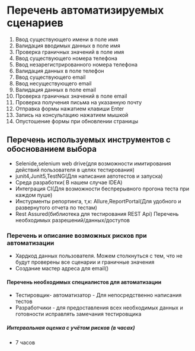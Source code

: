 # Перечень автоматизируемых сценариев

1. Ввод существующего имени в поле имя
2. Валидация вводимых данных в поле имя
3. Проверка граничных значений в поле имя
4. Ввод существующего номера телефона
5. Ввод незарегистрированного номера телефона
6. Валидация данных в поле телефон
7. Ввод существующего email
8. Ввод несуществующего email
9. Валидация данных в поле email
10. Проверка граничных значений в поле email
11. Проверка получения письма на указанную почту
12. Отправка формы нажатием клавиши Enter
13. Запись на консультацию нажатием мышкой
14. Опустошение формы при обновлении страницы

## Перечень используемых инструментов с обоснованием выбора

* Selenide,selenium web drive(для возможности имитирования действий пользователя в целях тестирования)
* junit4,Junit5,TestNG(Для написания автотестов и запуска)
* Среда разработки( В нашем случае IDEA)
* Интеграция CI(Для возможности беспрерывного прогона теста при каждом пуше)
* Инстурменты репортинга, т,к: Allure,ReportPortal(Для удобного и развернутого отчета по тестам)
* Rest Assured(библиотека для тестирования REST Api)
Перечень необходимых разрешений/данных/доступов

### Перечень и описание возможных рисков при автоматизации

* Хардкод данных пользователя. Можем столкнуться с тем, что не будут проверены все сценарии и граничные значения
* Создание мастер адреса для email()

#### Перечень необходимых специалистов для автоматизации

* Тестировщик- автоматизатор - Для непосредственно написания тестов
* Разработчики - для предоставления всех необходимых данных и готовности исправлять замечания тестировщика

##### Интервальная оценка с учётом рисков (в часах)

* 7 часов